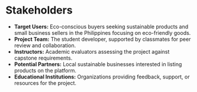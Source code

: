# Stakeholders

*   **Target Users:** Eco-conscious buyers seeking sustainable products and small business sellers in the Philippines focusing on eco-friendly goods.
*   **Project Team:** The student developer, supported by classmates for peer review and collaboration.
*   **Instructors:** Academic evaluators assessing the project against capstone requirements.
*   **Potential Partners:** Local sustainable businesses interested in listing products on the platform.
*   **Educational Institutions:** Organizations providing feedback, support, or resources for the project.
